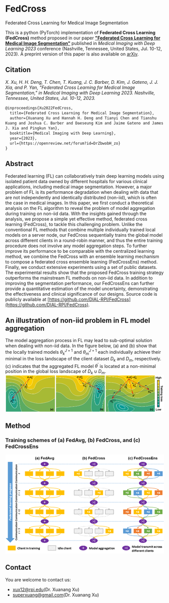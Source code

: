 # FedCross
Federated Cross Learning for Medical Image Segmentation

This is a python (PyTorch) implementation of **Federated Cross Learning (FedCross)** method proposed in our paper [**"Federated Cross Learning for Medical Image Segmentation"**](https://openreview.net/forum?id=DrZbwobH_zo) published in *Medical Imaging with Deep Learning 2023* conference (Nashville, Tennessee, United States, Jul. 10-12, 2023). A preprint version of this paper is also available on [arXiv](https://arxiv.org/abs/2204.02450).

## Citation
  *X. Xu, H. H. Deng, T. Chen, T. Kuang, J. C. Barber, D. Kim, J. Gateno, J. J. Xia, and P. Yan, "Federated Cross Learning for Medical Image Segmentation," in Medical Imaging with Deep Learning 2023. Nashville, Tennessee, United States, Jul. 10-12, 2023.*

    @inproceedings{Xu2022FedCross, 
      title={Federated Cross Learning for Medical Image Segmentation},
      author={Xuanang Xu and Hannah H. Deng and Tianyi Chen and Tianshu Kuang and Joshua C. Barber and Daeseung Kim and Jaime Gateno and James J. Xia and Pingkun Yan},
      booktitle={Medical Imaging with Deep Learning},
      year={2023},
      url={https://openreview.net/forum?id=DrZbwobH_zo}
    }

## Abstract
Federated learning (FL) can collaboratively train deep learning models using isolated patient data owned by different hospitals for various clinical applications, including medical image segmentation. However, a major problem of FL is its performance degradation when dealing with data that are not independently and identically distributed (non-iid), which is often the case in medical images. In this paper, we first conduct a theoretical analysis on the FL algorithm to reveal the problem of model aggregation during training on non-iid data. With the insights gained through the analysis, we propose a simple yet effective method, federated cross learning (FedCross), to tackle this challenging problem. Unlike the conventional FL methods that combine multiple individually trained local models on a server node, our FedCross sequentially trains the global model across different clients in a round-robin manner, and thus the entire training procedure does not involve any model aggregation steps. To further improve its performance to be comparable with the centralized learning method, we combine the FedCross with an ensemble learning mechanism to compose a federated cross ensemble learning (FedCrossEns) method. Finally, we conduct extensive experiments using a set of public datasets. The experimental results show that the proposed FedCross training strategy outperforms the mainstream FL methods on non-iid data. In addition to improving the segmentation performance, our FedCrossEns can further provide a quantitative estimation of the model uncertainty, demonstrating the effectiveness and clinical significance of our designs. Source code is publicly available at [https://github.com/DIAL-RPI/FedCross](https://github.com/DIAL-RPI/FedCross).

## An illustration of non-iid problem in FL model aggregation
The model aggregation process in FL may lead to sub-optimal solution when dealing with non-iid data. In the figure below, (a) and (b) show that the locally trained models $θ^{J+1}_k$ and $θ^{J+1}_m$ each individually achieve their minimal in the loss landscape of the client dataset $D_k$ and $D_m$, respectively. (c) indicates that the aggregated FL model $θ^′$ is located at a non-minimal position in the global loss landscape of $D_k \cup D_m$.
<img src="./fig1.png"/>

## Method
### Training schemes of (a) FedAvg, (b) FedCross, and (c) FedCrossEns
<img src="./fig2.png"/>

## Contact
You are welcome to contact us:  
  - [xux12@rpi.edu](mailto:xux12@rpi.edu)(Dr. Xuanang Xu)  
  - [superxuang@gmail.com](mailto:superxuang@gmail.com)(Dr. Xuanang Xu)